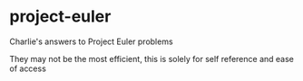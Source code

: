 project-euler
=============

Charlie's answers to Project Euler problems

They may not be the most efficient, this is solely for self reference and ease of access
